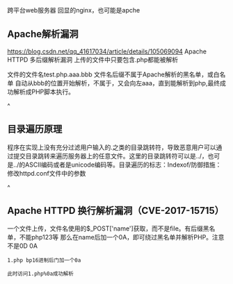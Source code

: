 跨平台web服务器
回显的nginx，也可能是apche
## **Apache解析漏洞**
<https://blog.csdn.net/qq_41617034/article/details/105069094>
Apache HTTPD 多后缀解析漏洞
上传的文件中只要包含.php都能被解析


文件的文件名test.php.aaa.bbb
文件名后缀不属于Apache解析的黑名单，或白名单
自动从bbb的位置开始解析，不属于，又会向左aaa，直到能解析到php,最终成功解析成PHP脚本执行。


^
## **目录遍历原理**
程序在实现上没有充分过滤用户输入的.之类的目录跳转符，导致恶意用户可以通过提交目录跳转来遍历服务器上的任意文件。这里的目录跳转符可以是../，也可是../的ASCII编码或者是unicode编码等。目录遍历的标志：Indexof/防御措施：修改httpd.conf文件中的参数



^
## **Apache HTTPD 换行解析漏洞（CVE-2017-15715）**
一个文件上传，文件名使用的$_POST['name']获取，而不是file。有后缀黑名单，不能php123等
那么在name后加一个0A，即可绕过黑名单并解析PHP。注意不是0D 0A
```
1.php bp16进制后门加一个0a

此时访问1.php%0a成功解析
```


